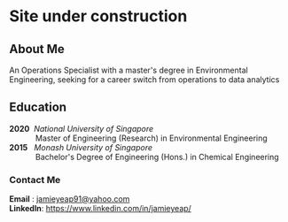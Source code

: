 # Site under construction 

## About Me 
An Operations Specialist with a master's degree in Environmental Engineering, seeking for a career switch from operations to data analytics

## Education 
**2020**   &nbsp;_National University of Singapore_ <br />
&nbsp;&nbsp;&nbsp;&nbsp;&nbsp;&nbsp;&nbsp;&nbsp;&nbsp;&nbsp;&nbsp;&nbsp;Master of Engineering (Research) in Environmental Engineering <br />
**2015**   &nbsp;&nbsp;_Monash University of Singapore_ <br />
&nbsp;&nbsp;&nbsp;&nbsp;&nbsp;&nbsp;&nbsp;&nbsp;&nbsp;&nbsp;&nbsp;&nbsp;Bachelor's Degree of Engineering (Hons.) in Chemical Engineering 

### Contact Me
**Email**   : jamieyeap91@yahoo.com <br />
**LinkedIn**: https://www.linkedin.com/in/jamieyeap/
        
